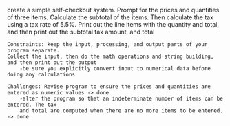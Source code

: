 create a simple self-checkout system. Prompt for the prices and quantities of three items.
     Calculate the subtotal of the items. Then calculate the tax using a tax rate of 5.5%.
     Print out the line items with the quantity and total, and then print out the subtotal
     tax amount, and total

    Constraints: keep the input, processing, and output parts of your program separate.
    Collect the input, then do the math operations and string building, and then print out the output
        -be sure you explicitly convert input to numerical data before doing any calculations

    Challenges: Revise program to ensure the prices and quantities are entered as numeric values -> done
        -alter the program so that an indeterminate number of items can be entered. The tax 
        and total are computed when there are no more items to be entered. -> done